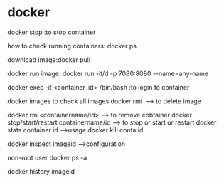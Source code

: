 # docker

docker stop :to stop container

how to check running containers: docker ps

download image:docker pull <image-name>
  
  
docker run image: docker run -it/d <imagename> -p 7080<host machine>:8080<local machine> --name=any-name
  
docker exec -it <container_id> /bin/bash :to login to container

  
  docker images to check all images
  docker rmi <image name> --> to delete image
  
  docker rm <containername/id> --> to remove cobtainer
  docker stop/start/restart containername/id --> to stop or start or restart
  docker stats container id -->usage
  docker kill conta id
  
  docker inspect imageid -->configuration
  
  non-root user docker ps -a
  
  docker history imageid
  
  
